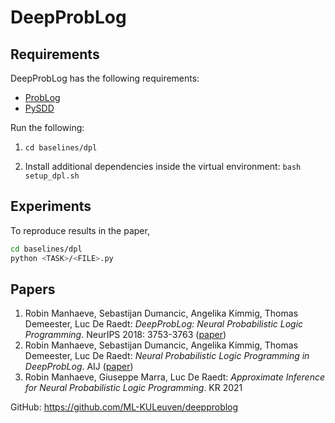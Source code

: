# DeepProbLog

## Requirements
DeepProbLog has the following requirements:
* [ProbLog](https://dtai.cs.kuleuven.be/problog/)
* [PySDD](https://pysdd.readthedocs.io/en/latest/)

Run the following:

1. `cd baselines/dpl`

2. Install additional dependencies inside the virtual environment: `bash setup_dpl.sh`

## Experiments
To reproduce results in the paper,
```bash
cd baselines/dpl
python <TASK>/<FILE>.py
```

## Papers
1. Robin Manhaeve, Sebastijan Dumancic, Angelika Kimmig, Thomas Demeester, Luc De Raedt:
*DeepProbLog: Neural Probabilistic Logic Programming*. NeurIPS 2018: 3753-3763 ([paper](https://papers.nips.cc/paper/2018/hash/dc5d637ed5e62c36ecb73b654b05ba2a-Abstract.html))
2. Robin Manhaeve, Sebastijan Dumancic, Angelika Kimmig, Thomas Demeester, Luc De Raedt:
*Neural Probabilistic Logic Programming in DeepProbLog*. AIJ ([paper](https://www.sciencedirect.com/science/article/abs/pii/S0004370221000552))
3. Robin Manhaeve, Giuseppe Marra, Luc De Raedt:
*Approximate Inference for Neural Probabilistic Logic Programming*. KR 2021

GitHub: https://github.com/ML-KULeuven/deepproblog
